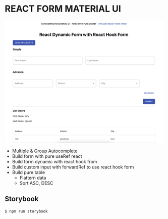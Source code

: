 # REACT FORM MATERIAL UI

![alt](public/lading-page.png)

- Multiple & Group Autocomplete
- Build form with pure useRef react
- Build form dynamic with react hook from
- Build custom input with forwardRef to use react hook form
- Build pure table
  - Flattern data
  - Sort ASC, DESC

## Storybook

```bash
$ npm run storybook
```
